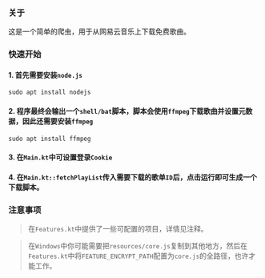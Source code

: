 ### 关于

这是一个简单的爬虫，用于从网易云音乐上下载免费歌曲。

### 快速开始

#### 1. 首先需要安装`node.js`

```shell
sudo apt install nodejs
```

#### 2. 程序最终会输出一个`shell/bat`脚本，脚本会使用`ffmpeg`下载歌曲并设置元数据，因此还需要安装`ffmpeg`

```shell
sudo apt install ffmpeg
```

#### 3. 在`Main.kt`中可设置登录`Cookie`

#### 4. 在`Main.kt::fetchPlayList`传入需要下载的歌单`ID`后，点击运行即可生成一个下载脚本。

### 注意事项

> 在`Features.kt`中提供了一些可配置的项目，详情见注释。

> 在`Windows`中你可能需要把`resources/core.js`复制到其他地方，然后在`Features.kt`中将`FEATURE_ENCRYPT_PATH`配置为`core.js`的全路径，也许才能工作。